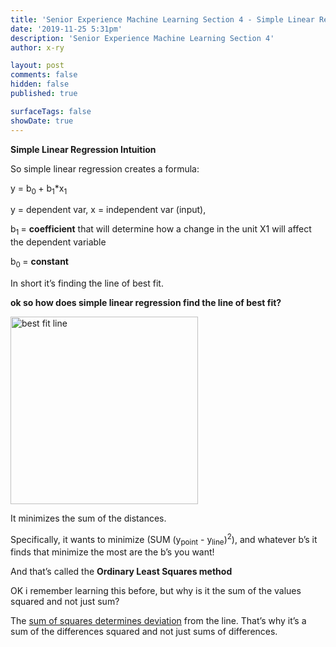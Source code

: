```yaml
---
title: 'Senior Experience Machine Learning Section 4 - Simple Linear Regression'
date: '2019-11-25 5:31pm'
description: 'Senior Experience Machine Learning Section 4'
author: x-ry	

layout: post
comments: false
hidden: false
published: true 

surfaceTags: false
showDate: true
---
```


**Simple Linear Regression Intuition**

So simple linear regression creates a formula:

y =  b<sub>0 </sub>+ b<sub>1</sub>*x<sub>1</sub>

y = dependent var, x = independent var (input),  

b<sub>1 </sub>= **coefficient** that will determine how a change in the unit X1 will affect the dependent variable

b<sub>0 </sub>= **constant** 

In short it’s finding the line of best fit.

**ok so how does simple linear regression find the line of best fit?**

<img src="https://x-ry.github.io/assets/images/posts/ml/4graph.png" alt="best fit line" width="300"/>

It minimizes the sum of the distances.

Specifically, it wants to minimize (SUM (y<sub>point</sub> - y<sub>line</sub>)<sup>2</sup>), and whatever b’s it finds that minimize the most are the b’s you want!

And that’s called the **Ordinary Least Squares method**

OK i remember learning this before, but why is it the sum of the values squared and not just sum?

The <span style="text-decoration:underline;">sum of squares determines deviation</span> from the line. That’s why it’s a sum of the differences squared and not just sums of differences.

